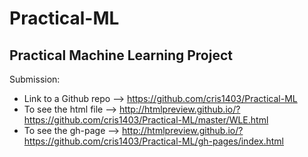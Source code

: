 Practical-ML
============

Practical Machine Learning Project
----------------------------------

Submission:
* Link to a Github repo --> https://github.com/cris1403/Practical-ML
* To see the html file  --> http://htmlpreview.github.io/?https://github.com/cris1403/Practical-ML/master/WLE.html
* To see the gh-page    --> http://htmlpreview.github.io/?https://github.com/cris1403/Practical-ML/gh-pages/index.html
